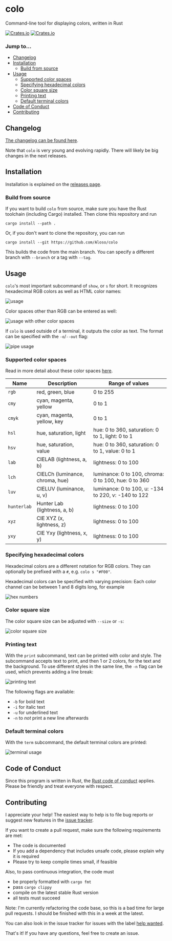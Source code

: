 # colo

Command-line tool for displaying colors, written in Rust

[![Crates.io](https://img.shields.io/crates/l/colo)](./LICENSE) [![Crates.io](https://img.shields.io/crates/v/colo)](https://crates.io/crates/colo)

### Jump to...

* [Changelog](#changelog)
* [Installation](#installation)
    * [Build from source](#build-from-source)
* [Usage](#usage)
    * [Supported color spaces](#supported-color-spaces)
    * [Specifying hexadecimal colors](#specifying-hexadecimal-colors)
    * [Color square size](#color-square-size)
    * [Printing text](#printing-text)
    * [Default terminal colors](#default-terminal-colors)
* [Code of Conduct](#code-of-conduct)
* [Contributing](#contributing)


## Changelog

[The changelog can be found here](./CHANGELOG.md).

Note that `colo` is very young and evolving rapidly. There will likely be big changes in the next releases.

## Installation

Installation is explained on the [releases page](https://github.com/Aloso/colo/releases).

### Build from source

If you want to build `colo` from source, make sure you have the Rust toolchain (including Cargo) installed. Then clone this repository and run

```fish
cargo install --path .
```

Or, if you don't want to clone the repository, you can run

```fish
cargo install --git https://github.com/Aloso/colo
```

This builds the code from the main branch. You can specify a different branch with `--branch` or a tag with `--tag`.

## Usage

`colo`'s most important subcommand of `show`, or `s` for short. It recognizes hexadecimal RGB colors as well as HTML color names:

![usage](docs/html_colors.png)

Color spaces other than RGB can be entered as well:

![usage with other color spaces](docs/color_spaces.png)

If `colo` is used outside of a terminal, it outputs the color as text. The format can be specified with the `-o`/`--out` flag:

![pipe usage](docs/pipe_output.png)

### Supported color spaces

Read in more detail about these color spaces [here](color_spaces.md).

| Name        | Description                     | Range of values     |
|-------------|---------------------------------|---------------------|
| `rgb`       | red, green, blue                | 0 to 255            |
| `cmy`       | cyan, magenta, yellow           | 0 to 1              |
| `cmyk`      | cyan, magenta, yellow, key      | 0 to 1              |
| `hsl`       | hue, saturation, light          | hue: 0 to 360, saturation: 0 to 1, light: 0 to 1     |
| `hsv`       | hue, saturation, value          | hue: 0 to 360, saturation: 0 to 1, value: 0 to 1     |
| `lab`       | CIELAB (lightness, a, b)        | lightness: 0 to 100 |
| `lch`       | CIELCh (luminance, chroma, hue) | luminance: 0 to 100, chroma: 0 to 100, hue: 0 to 360 |
| `luv`       | CIELUV (luminance, u, v)        | luminance: 0 to 100, u: -134 to 220, v: -140 to 122  |
| `hunterlab` | Hunter Lab (lightness, a, b)    | lightness: 0 to 100 |
| `xyz`       | CIE XYZ (x, lightness, z)       | lightness: 0 to 100 |
| `yxy`       | CIE Yxy (lightness, x, y)       | lightness: 0 to 100 |

### Specifying hexadecimal colors

Hexadecimal colors are a different notation for RGB colors. They can optionally be prefixed with a `#`, e.g. `colo s "#F00"`.

Hexadecimal colors can be specified with varying precision: Each color channel can be between 1 and 8 digits long, for example

![hex numbers](docs/hex_colors.png)

### Color square size

The color square size can be adjusted with `--size` or `-s`:

![color square size](docs/square_sizes.png)

### Printing text

With the `print` subcommand, text can be printed with color and style. The subcommand accepts text to print, and then 1 or 2 colors, for the text and the background. To use different styles in the same line, the `-n` flag can be used, which prevents adding a line break:

![printing text](docs/text.png)

The following flags are available:

- `-b` for bold text
- `-i` for italic text
- `-u` for underlined text
- `-n` to _not_ print a new line afterwards

### Default terminal colors

With the `term` subcommand, the default terminal colors are printed:

![terminal usage](docs/terminal_colors.png)

## Code of Conduct

Since this program is written in Rust, the [Rust code of conduct](https://www.rust-lang.org/policies/code-of-conduct) applies. Please be friendly and treat everyone with respect.

## Contributing

I appreciate your help! The easiest way to help is to file bug reports or suggest new features in the [issue tracker](https://github.com/Aloso/colo/issues).

If you want to create a pull request, make sure the following requirements are met:

  * The code is documented
  * If you add a dependency that includes unsafe code, please explain why it is required
  * Please try to keep compile times small, if feasible

Also, to pass continuous integration, the code must

  * be properly formatted with `cargo fmt`
  * pass `cargo clippy`
  * compile on the latest stable Rust version
  * all tests must succeed

Note: I'm currently refactoring the code base, so this is a bad time for large pull requests. I should be finished with this in a week at the latest.

You can also look in the issue tracker for issues with the label [help wanted](https://github.com/Aloso/colo/issues?q=is%3Aissue+is%3Aopen+label%3A%22help+wanted%22).

That's it! If you have any questions, feel free to create an issue.
